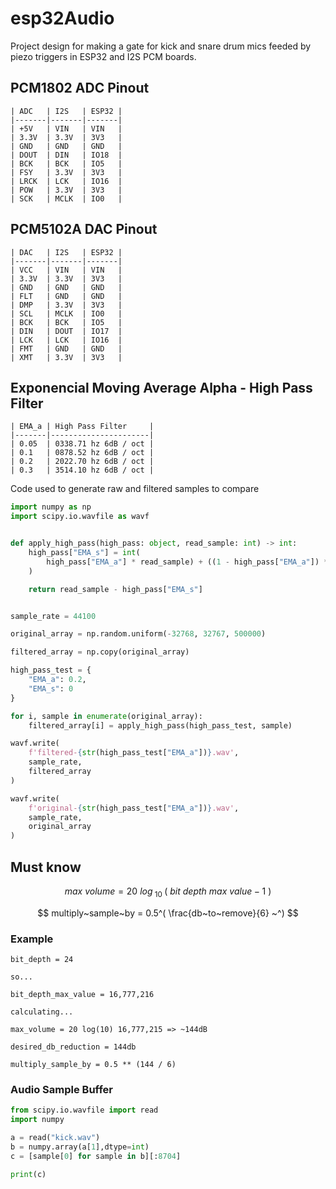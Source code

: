 # esp32Audio

Project design for making a gate for kick and snare drum mics feeded by piezo triggers in ESP32 and I2S PCM boards.

## PCM1802 ADC Pinout
```
| ADC   | I2S   | ESP32 |
|-------|-------|-------|
| +5V   | VIN   | VIN   |
| 3.3V  | 3.3V  | 3V3   |
| GND   | GND   | GND   |
| DOUT  | DIN   | IO18  |
| BCK   | BCK   | IO5   |
| FSY   | 3.3V  | 3V3   |
| LRCK  | LCK   | IO16  |
| POW   | 3.3V  | 3V3   |
| SCK   | MCLK  | IO0   |
```

## PCM5102A DAC Pinout
```
| DAC   | I2S   | ESP32 |
|-------|-------|-------|
| VCC   | VIN   | VIN   |
| 3.3V  | 3.3V  | 3V3   |
| GND   | GND   | GND   |
| FLT   | GND   | GND   |
| DMP   | 3.3V  | 3V3   |
| SCL   | MCLK  | IO0   |
| BCK   | BCK   | IO5   |
| DIN   | DOUT  | IO17  |
| LCK   | LCK   | IO16  |
| FMT   | GND   | GND   |
| XMT   | 3.3V  | 3V3   |
```

## Exponencial Moving Average Alpha - High Pass Filter
```
| EMA_a | High Pass Filter     |
|-------|----------------------|
| 0.05  | 0338.71 hz 6dB / oct |
| 0.1   | 0878.52 hz 6dB / oct |
| 0.2   | 2022.70 hz 6dB / oct |
| 0.3   | 3514.10 hz 6dB / oct |
```

Code used to generate raw and filtered samples to compare

```python
import numpy as np
import scipy.io.wavfile as wavf


def apply_high_pass(high_pass: object, read_sample: int) -> int:
	high_pass["EMA_s"] = int(
        high_pass["EMA_a"] * read_sample) + ((1 - high_pass["EMA_a"]) * high_pass["EMA_s"]
    )

	return read_sample - high_pass["EMA_s"]


sample_rate = 44100

original_array = np.random.uniform(-32768, 32767, 500000)

filtered_array = np.copy(original_array)

high_pass_test = {
    "EMA_a": 0.2,
    "EMA_s": 0
}

for i, sample in enumerate(original_array):
    filtered_array[i] = apply_high_pass(high_pass_test, sample)

wavf.write(
    f'filtered-{str(high_pass_test["EMA_a"])}.wav', 
    sample_rate, 
    filtered_array
)

wavf.write(
    f'original-{str(high_pass_test["EMA_a"])}.wav', 
    sample_rate, 
    original_array
)

```

## Must know

$$ max~volume = 20~log_{~10~} (~bit~depth~max~value - 1~) $$

$$ multiply~sample~by = 0.5^( \frac{db~to~remove}{6} ~^) $$

### Example

```
bit_depth = 24

so...

bit_depth_max_value = 16,777,216

calculating...

max_volume = 20 log(10) 16,777,215 => ~144dB

desired_db_reduction = 144db

multiply_sample_by = 0.5 ** (144 / 6)
```

### Audio Sample Buffer

```python
from scipy.io.wavfile import read
import numpy

a = read("kick.wav")
b = numpy.array(a[1],dtype=int)
c = [sample[0] for sample in b][:8704]

print(c)
```
